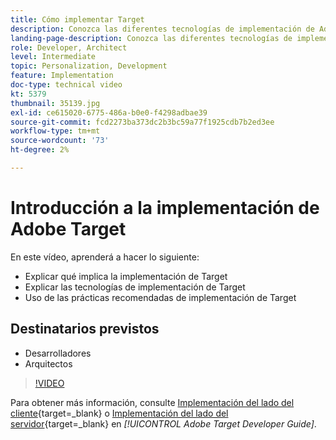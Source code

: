 ```yaml
---
title: Cómo implementar Target
description: Conozca las diferentes tecnologías de implementación de Adobe Target y emplee las prácticas recomendadas de implementación de Target.
landing-page-description: Conozca las diferentes tecnologías de implementación de Adobe Target y emplee las prácticas recomendadas de implementación de Target.
role: Developer, Architect
level: Intermediate
topic: Personalization, Development
feature: Implementation
doc-type: technical video
kt: 5379
thumbnail: 35139.jpg
exl-id: ce615020-6775-486a-b0e0-f4298adbae39
source-git-commit: fcd2273ba373dc2b3bc59a77f1925cdb7b2ed3ee
workflow-type: tm+mt
source-wordcount: '73'
ht-degree: 2%

---
```


# Introducción a la implementación de Adobe Target

En este vídeo, aprenderá a hacer lo siguiente:

* Explicar qué implica la implementación de Target
* Explicar las tecnologías de implementación de Target
* Uso de las prácticas recomendadas de implementación de Target

## Destinatarios previstos

* Desarrolladores
* Arquitectos

>[!VIDEO](https://video.tv.adobe.com/v/35139/?quality=12)

Para obtener más información, consulte [Implementación del lado del cliente](https://experienceleague.adobe.com/docs/target-dev/developer/client-side/overview.html){target=_blank} o [Implementación del lado del servidor](https://experienceleague.adobe.com/docs/target-dev/developer/server-side/server-side-overview.html?lang=es){target=_blank} en *[!UICONTROL Adobe Target Developer Guide]*.

